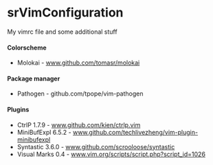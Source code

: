 # srVimConfiguration
My vimrc file and some additional stuff

#### Colorscheme
* Molokai - www.github.com/tomasr/molokai

#### Package manager
* Pathogen - github.com/tpope/vim-pathogen

#### Plugins
* CtrlP 1.7.9 - www.github.com/kien/ctrlp.vim
* MiniBufExpl 6.5.2 - www.github.com/techlivezheng/vim-plugin-minibufexpl
* Syntastic 3.6.0 - www.github.com/scrooloose/syntastic
* Visual Marks 0.4 - www.vim.org/scripts/script.php?script_id=1026
